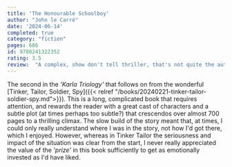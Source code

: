 ```yaml
---
title: 'The Honourable Schoolboy'
author: "John le Carré"
date: '2024-06-14'
completed: true
category: "fiction"
pages: 686
id: 9780241322352
rating: 3.5
review:  "A complex, show don't tell thriller, that's not quite the author at his best."
---
```


The second in the <em>'Karla Triology'</em> that follows on from the wonderful [Tinker, Tailor, Soldier, Spy]({{< relref "/books/20240221-tinker-tailor-soldier-spy.md">}}). This is a long, complicated book that requires attention, and rewards the reader with a great cast of characters and a subtle plot (at times perhaps too subtle?) that crescendos over almost 700 pages to a thrilling climax. The slow build of the story meant that, at times, I could only really understand where I was in the story, not how I'd got there, which I enjoyed. However, whereas in Tinker Tailor the seriousness and impact of the situation was clear from the start, I never really appreciated the value of the <em>'prize'</em> in this book sufficiently to get as emotionally invested as I'd have liked.
